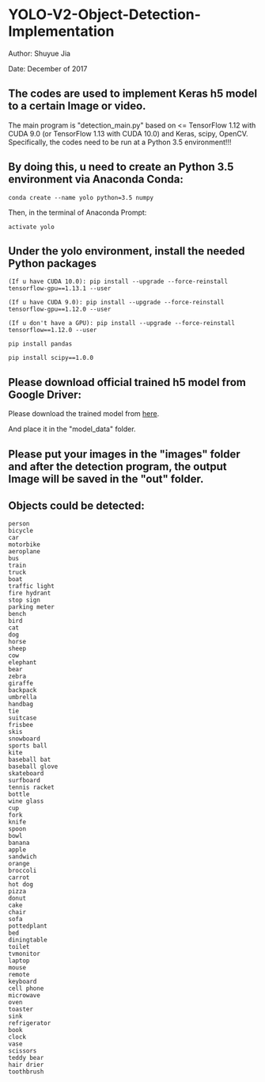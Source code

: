 # YOLO-V2-Object-Detection-Implementation

Author: Shuyue Jia

Date: December of 2017

## The codes are used to implement Keras h5 model to a certain Image or video. 

The main program is "detection_main.py" based on <= TensorFlow 1.12 with CUDA 9.0 (or TensorFlow 1.13 with CUDA 10.0) and Keras, scipy, OpenCV. Specifically, the codes need to be run at a Python 3.5 environment!!!

## By doing this, u need to create an Python 3.5 environment via Anaconda Conda:

```
conda create --name yolo python=3.5 numpy
```

Then, in the terminal of Anaconda Prompt:

```
activate yolo
```

## Under the yolo environment, install the needed Python packages

```
(If u have CUDA 10.0): pip install --upgrade --force-reinstall tensorflow-gpu==1.13.1 --user

(If u have CUDA 9.0): pip install --upgrade --force-reinstall tensorflow-gpu==1.12.0 --user

(If u don't have a GPU): pip install --upgrade --force-reinstall tensorflow==1.12.0 --user

pip install pandas

pip install scipy==1.0.0
```

## Please download official trained h5 model from Google Driver: 

Please download the trained model from [here](https://drive.google.com/drive/folders/11hjFacCgSb-ZilI8DwXi1YL9y7S8VTuz?usp=sharing).

And place it in the "model_data" folder.

## Please put your images in the "images" folder and after the detection program, the output Image will be saved in the "out" folder. 

## Objects could be detected:

```
person
bicycle
car
motorbike
aeroplane
bus
train
truck
boat
traffic light
fire hydrant
stop sign
parking meter
bench
bird
cat
dog
horse
sheep
cow
elephant
bear
zebra
giraffe
backpack
umbrella
handbag
tie
suitcase
frisbee
skis
snowboard
sports ball
kite
baseball bat
baseball glove
skateboard
surfboard
tennis racket
bottle
wine glass
cup
fork
knife
spoon
bowl
banana
apple
sandwich
orange
broccoli
carrot
hot dog
pizza
donut
cake
chair
sofa
pottedplant
bed
diningtable
toilet
tvmonitor
laptop
mouse
remote
keyboard
cell phone
microwave
oven
toaster
sink
refrigerator
book
clock
vase
scissors
teddy bear
hair drier
toothbrush
```
